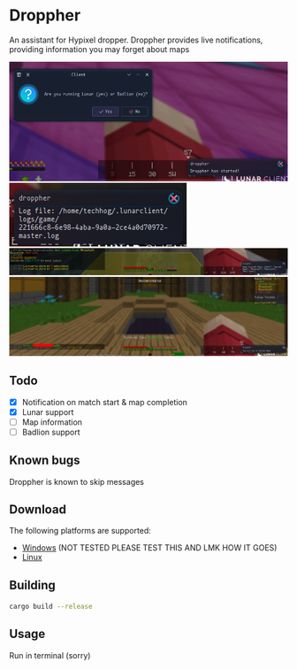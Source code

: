 # Droppher

An assistant for Hypixel dropper.
Droppher provides live notifications, providing information you may forget about maps

![](assets/image1.png)
![](assets/image2.png)
![](assets/image3.png)
![](assets/image4.png)

## Todo

- [x] Notification on match start & map completion
- [x] Lunar support
- [ ] Map information
- [ ] Badlion support

## Known bugs

Droppher is known to skip messages

## Download

The following platforms are supported:
<br>
- [Windows](https://github.com/TechHog8984/droppher/releases/download/v0.1.1/droppher.exe) (NOT TESTED PLEASE TEST THIS AND LMK HOW IT GOES)
- [Linux](https://github.com/TechHog8984/droppher/releases/download/v0.1.1/droppher)

## Building

```sh
cargo build --release
```

## Usage

Run in terminal (sorry)